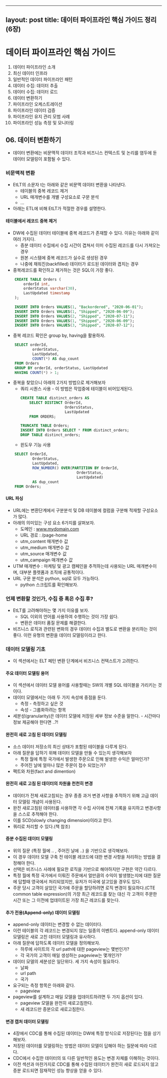 
---
layout: post
title: 데이터 파이프라인 핵심 가이드 정리(6장) 
---

#  데이터 파이프라인 핵심 가이드

01. 데이터 파이프라인 소개
02. 최신 데이터 인프라
03. 일반적인 데이터 파이프라인 패턴
04. 데이터 수집: 데이터 추출
05. 데이터 수집: 데이터 로드
06. 데이터 변환하기
07. 파이프라인 오케스트레이션
08. 파이프라인 데이터 검증
09. 파이프라인 유지 관리 모범 사례
10.  파이프라인 성능 측정 및 모니터링 


## 06. 데이터 변환하기
* 데이터 변환에는 비문맥적 데이터 조작과 비즈니스 컨텍스트 및 논리를 염두에 둔 데이터 모델링이 포함될 수 있다.

### 비문맥적 변환
* EtLT의 소문자 t는 아래와 같은 비문맥 데이터 변환을 나타낸다.
	* 테이블의 중복 레코드 제거
	* URL 매개변수를 개별 구성요소로 구문 분석
	* ...
* 아래는 ETL에 비해 EtLT가 적절한 경우를 설명한다.

#### 테이블에서 레코드 중복 제거
* DW에 수집된 데이터 테이블에 중복 레코드가 존재할 수 있다. 이유는 아래와 같이 여러 가지다.
	* 증분 데이터 수집에서 수집 시간이 겹쳐서 이미 수집된 레코드를 다시 가져오는 경우
	* 원본 시스템에 중복 레코드가 실수로 생성된 경우
	* 나중에 채워진(backfilled) 데이터가 로드된 데이터와 겹치는 경우
* 중복레코드를 확인하고 제거하는 것은 SQL이 가장 좋다.

```SQL
	CREATE TABLE Orders (
		orderId int,
		orderStatus varchar(30),
		LastUpdated timestamp
	);
	
	INSERT INTO Orders VALUES(1, "Backordered", "2020-06-01");
	INSERT INTO Orders VALUES(1, "Shipped", "2020-06-09");
	INSERT INTO Orders VALUES(2, "Shipped", "2020-07-11");
	INSERT INTO Orders VALUES(1, "Shipped", "2020-06-09");
	INSERT INTO Orders VALUES(3, "Shipped", "2020-07-12");
```

* 중복 레코드 확인은 group by, having을 활용하자.
```SQL
	SELECT orderId, 
			orderStatus,
			LastUpdated,
			COUNT(*) AS dup_count
	FROM Orders
	GROUP BY orderId, orderStatus, LastUpdated
	HAVING COUNT(*) > 1;
```

* 중복을 찾았으니 아래의 2가지 방법으로 제거해보자
	* 쿼리 시퀀스 사용 - 이 방법은 작업중에 테이블이 비어있게된다.
		```SQL
		CREATE TABLE distinct_orders AS 
			SELECT DISTINCT OrderId,
							OrdersStatus,
							LastUpdated
			FROM ORDERS;
		
		TRUNCATE TABLE Orders;
		INSERT INTO Orders SELECT * FROM distinct_orders;
		DROP TABLE distinct_orders;
		```
	* 윈도우 기능 사용 
```SQL
	SELECT OrderId,
			OrderStatus,
			LastUpdated,
			ROW_NUMBER() OVER(PARTITION BY OrderId,
								OrderStatus,
								LastUpdated)
			AS dup_count
	FROM Orders;
```

#### URL 파싱
* URL에는 변환단계에서 구분분석 및 DB 테이블에 컬럼을 구분해 적재할 구성요소가 많다.
* 아래의 의미있는 구성 요소 6가지를 살펴보자.
	* 도메인 : www.mydomain.com
	* URL 경로 : /page-home
	* utm_content 매개변수 값 
	* utm_medium 매개변수 값
	* utm_source 매개변수 값
	* utm_campaign 매개변수 값
* UTM 매개변수 : 마케팅 및 광고 캠페인을 추적하는데 사용되는 URL 매개변수이며, 대부분 플렛폼과 조직에 공통적이다.
* URL 구문 분석은 python, sql로 모두 가능하다.
	* python 스크립트를  확인해보자.
	<script src="https://gist.github.com/JeremyShin/b33ae58fccf1e5cf1a6497d590d7bb27.js"></script>



### 언제 변환할 것인가, 수집 중 혹은 수집 후?
* EtLT를 고려해야하는 몇 가지 이유를 보자.
	* SQL 이외의 언어를 사용하여 수행하는 것이 가장 쉽다.
	* 변환은 데이터 품질 문제를 해결한다.
* 비즈니스 로직과 관련된 변화의 경우 데이터 수집과 별도로 변환을 분리하는 것이 좋다. 이런 유형의 변환을 데이터 모델링이라고 한다.

### 데이터 모델링 기초
* 이 섹션에서는 ELT 페턴 변환 단계에서 비즈니스 컨텍스트가 고려한다. 

#### 주요 데이터 모델링 용어
* 이 섹션에서 데이터 모델 용어를 사용할때는 SW의  개별 SQL 테이블을 가리키는 것이다.
* 데이터 모델에서는 아래 두 가지 속성에 중점을 둔다.
	* 측정 - 측정하고 싶은 것
	* 속성 - 그룹화하려는 항목
* 세분성(granularity)은 데이터 모델에 저장된 세부 정보 수준을 말한다. - 시간마다 정보 제공해야 한다면 ..?!

#### 완전히 새로 고침 된 데이터 모델링
* 소스 데이터 저장소의 최신 상태가  포함된 테이블을 다루게 된다.
* 아래 질문을 답하기 위해 데이터 모델을 만들 수 있는지 생각해보자
	* 특정 월에  특정 국가에서 발생한 주문으로 인해 발생한 수익은 얼마인가?
	* 주어진 날에 얼마나 많은 주문이 접수 되었는가?
* 팩트와 차원(fact and dimention)

#### 완전히 새로 고침 된 데이터의 차원을 천천히 변경
* 데이터가 전체 새로고침되는 경우 종종 과거 변경 사항을 추적하기 위해 고급 데이터 모델링 개념이 사용된다.
* 완전 새로고침된 데이터를 사용하면 각 수집 사이에 전체 기록을 유지하고 변경사항을 스스로 추적해야 한다.
* 이를 SCD(slowly changing dimension)이라고 한다.
* 쿼리로 처리할 수 있다.(책 참조)


#### 증분 수집된 데이터 모델링
* 위의 질문 (특정 월에 .. , 주어진 날에 ..) 을 기반으로 생각해보자.
* 이 경우 데이터 모델 구축 전 테이블 레코드에 대한 변경 사항을 처리하는 방법을 결정해야 한다.
* 선택은 비즈니스 사례에 필요한 로직을 기반으로 해야하지만 구현은 약간 다르다.
* 특정 월에 특정 국가에서 이뤄진 주문에서 얼만큼의 수익이 발생했는지에 대한 질문에 답할때 영국에서 처리되었지만, 유저가 미국에 살고있을 경우도 있다.
* 주문 당시 고객이 살았던 국가에 주문을 할당하려면 로직 변경이 필요하다.(CTE common table expression)의 가장 최근 레코드를 찾는 대신 각 고객이 주문한 시간 또는 그 이전에 업데이트된 가장 최근 레코드를 찾는다.

#### 추가 전용(Append-only) 데이터 모델링
* append-only 데이터는 변경할 수 없는 데이터다.
* 이런 테이블의 각 레코드는 변경되지 않는 일종의 이벤트다. append-only 데이터 모델링은 새로 고친 데이터 모델링과 유사하다.
*  아래 질문에 답하도록 데이터 모델을 정의해보자.
	* 하루에 사이트의 각 url path에 대한 pageview는 몇번인가?
	* 각 국가의 고객이 매일 생성하는 pageview는 몇개인가?
* 데이터 모델의 세분성은 일단위다. 세 가지 속성이 필요하다.
	* 날짜
	* url path
	* 국가
* 요구되는 측정 항목은 아래와 같다.
	* pageview
* pageview를 설계하고 매일 모델을 업데이트하려면 두 가지 옵션이 있다.
	* pageview 모델을 완전히 새로고침한다.
	* 새 레코드만 증분으로 새로고침한다.

#### 변경 캡처 데이터 모델링
* 4장에서 CDC를 통해 수집된 데이터는 DW에 특정 방식으로 저장된다는 점을 상기해보자.
* 저장된 데이터를 모델링하는 방법은 데이터 모델이 답해야 하는 질문에 따라 다르다.
* CDC에서 수집한 데이터의 또 다른 일반적인 용도는 변경 자체를 이해하는 것이다.
* 이전 섹션과 마찬가지로 CDC를 통해 수집된 데이터가 완전히 새로 로드되지 않고 증분 로드되면 잠재적인 성능 향상을 얻을 수 있다.

